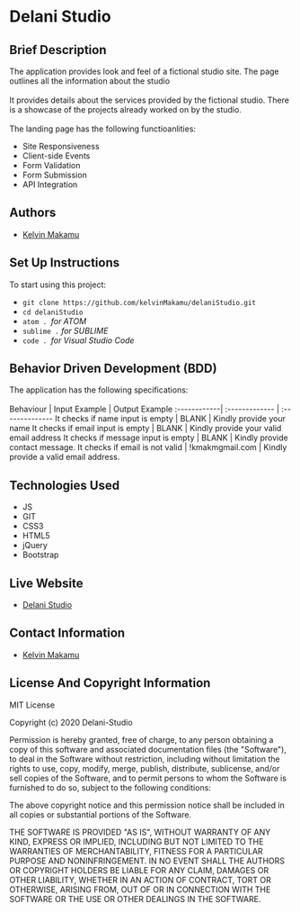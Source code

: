 # Delani Studio
## Brief Description<br>
The application provides look and feel of a fictional studio site. The page outlines all the information about the studio<br><br>
It provides details about the services provided by the fictional studio. There is a showcase of the projects already worked on by the studio.<br><br>
The landing page has the following functioanlities:<br>
* Site Responsiveness
* Client-side Events
* Form Validation
* Form Submission
* API Integration

## Authors <br>
* [Kelvin Makamu](https://github.com/kelvinMakamu)
## Set Up Instructions <br>
To start using this project:<br>
* `git clone https://github.com/kelvinMakamu/delaniStudio.git`
* `cd delaniStudio`
* `atom . `*for ATOM*
* `sublime .` *for SUBLIME*
* `code . `*for Visual Studio Code*
## Behavior Driven Development (BDD)<br>
The application has the following specifications:<br><br>
Behaviour   | Input Example  | Output Example
:------------| :-------------  | :--------------
It checks if name input is empty      | BLANK           | Kindly provide your name
It checks if email input is empty     | BLANK           | Kindly provide your valid email address
It checks if message input is empty   | BLANK           | Kindly provide contact message.
It checks if email is not valid       | !kmakmgmail.com | Kindly provide a valid email address.
## Technologies Used<br>
* JS
* GIT
* CSS3
* HTML5
* jQuery
* Bootstrap
## Live Website<br>
* [Delani Studio](https://kelvinMakamu.github.io/delaniStudio/)
## Contact Information<br>
* [Kelvin Makamu](mailto:profmakamu@gmail.com?subject=[GitHub]%20Private%20and%20Confidential)
## License And Copyright Information<br>
MIT License

Copyright (c) 2020 Delani-Studio

Permission is hereby granted, free of charge, to any person obtaining a copy of this software and associated documentation files (the "Software"), to deal in the Software without restriction, including without limitation the rights to use, copy, modify, merge, publish, distribute, sublicense, and/or sell copies of the Software, and to permit persons to whom the Software is furnished to do so, subject to the following conditions:

The above copyright notice and this permission notice shall be included in all copies or substantial portions of the Software.

THE SOFTWARE IS PROVIDED "AS IS", WITHOUT WARRANTY OF ANY KIND, EXPRESS OR IMPLIED, INCLUDING BUT NOT LIMITED TO THE WARRANTIES OF MERCHANTABILITY, FITNESS FOR A PARTICULAR PURPOSE AND NONINFRINGEMENT. IN NO EVENT SHALL THE AUTHORS OR COPYRIGHT HOLDERS BE LIABLE FOR ANY CLAIM, DAMAGES OR OTHER LIABILITY, WHETHER IN AN ACTION OF CONTRACT, TORT OR OTHERWISE, ARISING FROM, OUT OF OR IN CONNECTION WITH THE SOFTWARE OR THE USE OR OTHER DEALINGS IN THE SOFTWARE.